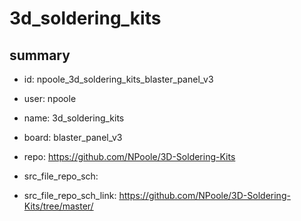 # 3d_soldering_kits
 
## summary 
* id: npoole_3d_soldering_kits_blaster_panel_v3
* user: npoole
* name: 3d_soldering_kits
* board: blaster_panel_v3
* repo: https://github.com/NPoole/3D-Soldering-Kits



* src_file_repo_sch: 
* src_file_repo_sch_link: https://github.com/NPoole/3D-Soldering-Kits/tree/master/






